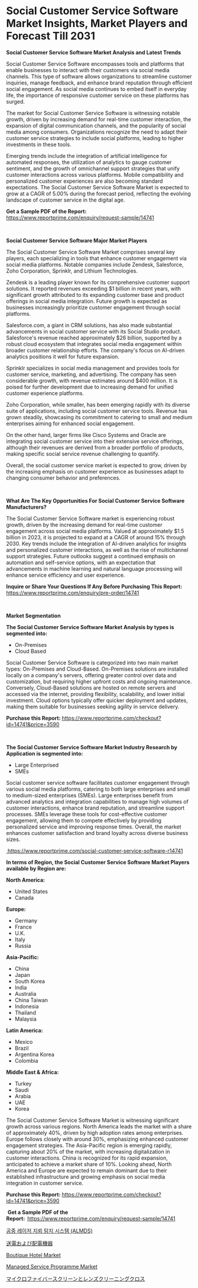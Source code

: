 <p><h1>Social Customer Service Software Market Insights, Market Players and Forecast Till 2031</h1></p><p><strong>Social Customer Service Software Market Analysis and Latest Trends</strong></p>
<p><p>Social Customer Service Software encompasses tools and platforms that enable businesses to interact with their customers via social media channels. This type of software allows organizations to streamline customer inquiries, manage feedback, and enhance brand reputation through efficient social engagement. As social media continues to embed itself in everyday life, the importance of responsive customer service on these platforms has surged.</p><p>The market for Social Customer Service Software is witnessing notable growth, driven by increasing demand for real-time customer interaction, the expansion of digital communication channels, and the popularity of social media among consumers. Organizations recognize the need to adapt their customer service strategies to include social platforms, leading to higher investments in these tools.</p><p>Emerging trends include the integration of artificial intelligence for automated responses, the utilization of analytics to gauge customer sentiment, and the growth of omnichannel support strategies that unify customer interactions across various platforms. Mobile compatibility and personalized customer experiences are also becoming standard expectations. The Social Customer Service Software Market is expected to grow at a CAGR of 5.00% during the forecast period, reflecting the evolving landscape of customer service in the digital age.</p></p>
<p><strong>Get a Sample PDF of the Report:&nbsp;</strong> <a href="https://www.reportprime.com/enquiry/request-sample/14741">https://www.reportprime.com/enquiry/request-sample/14741</a></p>
<p>&nbsp;</p>
<p><strong>Social Customer Service Software Major Market Players</strong></p>
<p><p>The Social Customer Service Software Market comprises several key players, each specializing in tools that enhance customer engagement via social media platforms. Notable companies include Zendesk, Salesforce, Zoho Corporation, Sprinklr, and Lithium Technologies.</p><p>Zendesk is a leading player known for its comprehensive customer support solutions. It reported revenues exceeding $1 billion in recent years, with significant growth attributed to its expanding customer base and product offerings in social media integration. Future growth is expected as businesses increasingly prioritize customer engagement through social platforms.</p><p>Salesforce.com, a giant in CRM solutions, has also made substantial advancements in social customer service with its Social Studio product. Salesforce's revenue reached approximately $26 billion, supported by a robust cloud ecosystem that integrates social media engagement within broader customer relationship efforts. The company's focus on AI-driven analytics positions it well for future expansion.</p><p>Sprinklr specializes in social media management and provides tools for customer service, marketing, and advertising. The company has seen considerable growth, with revenue estimates around $400 million. It is poised for further development due to increasing demand for unified customer experience platforms.</p><p>Zoho Corporation, while smaller, has been emerging rapidly with its diverse suite of applications, including social customer service tools. Revenue has grown steadily, showcasing its commitment to catering to small and medium enterprises aiming for enhanced social engagement.</p><p>On the other hand, larger firms like Cisco Systems and Oracle are integrating social customer service into their extensive service offerings, although their revenues are derived from a broader portfolio of products, making specific social service revenue challenging to quantify.</p><p>Overall, the social customer service market is expected to grow, driven by the increasing emphasis on customer experience as businesses adapt to changing consumer behavior and preferences.</p></p>
<p>&nbsp;</p>
<p><strong>What Are The Key Opportunities For Social Customer Service Software Manufacturers?</strong></p>
<p><p>The Social Customer Service Software market is experiencing robust growth, driven by the increasing demand for real-time customer engagement across social media platforms. Valued at approximately $1.5 billion in 2023, it is projected to expand at a CAGR of around 15% through 2030. Key trends include the integration of AI-driven analytics for insights and personalized customer interactions, as well as the rise of multichannel support strategies. Future outlooks suggest a continued emphasis on automation and self-service options, with an expectation that advancements in machine learning and natural language processing will enhance service efficiency and user experience.</p></p>
<p><strong>Inquire or Share Your Questions If Any Before Purchasing This Report:</strong> <a href="https://www.reportprime.com/enquiry/pre-order/14741">https://www.reportprime.com/enquiry/pre-order/14741</a></p>
<p>&nbsp;</p>
<p><strong>Market Segmentation</strong></p>
<p><strong>The Social Customer Service Software Market Analysis by types is segmented into:</strong></p>
<p><ul><li>On-Premises</li><li>Cloud Based</li></ul></p>
<p><p>Social Customer Service Software is categorized into two main market types: On-Premises and Cloud-Based. On-Premises solutions are installed locally on a company's servers, offering greater control over data and customization, but requiring higher upfront costs and ongoing maintenance. Conversely, Cloud-Based solutions are hosted on remote servers and accessed via the internet, providing flexibility, scalability, and lower initial investment. Cloud options typically offer quicker deployment and updates, making them suitable for businesses seeking agility in service delivery.</p></p>
<p><strong>Purchase this Report:&nbsp;</strong><a href="https://www.reportprime.com/checkout?id=14741&price=3590">https://www.reportprime.com/checkout?id=14741&price=3590</a></p>
<p>&nbsp;</p>
<p><strong>The Social Customer Service Software Market Industry Research by Application is segmented into:</strong></p>
<p><ul><li>Large Enterprised</li><li>SMEs</li></ul></p>
<p><p>Social customer service software facilitates customer engagement through various social media platforms, catering to both large enterprises and small to medium-sized enterprises (SMEs). Large enterprises benefit from advanced analytics and integration capabilities to manage high volumes of customer interactions, enhance brand reputation, and streamline support processes. SMEs leverage these tools for cost-effective customer engagement, allowing them to compete effectively by providing personalized service and improving response times. Overall, the market enhances customer satisfaction and brand loyalty across diverse business sizes.</p></p>
<p><a href="https://www.reportprime.com/social-customer-service-software-r14741">&nbsp;https://www.reportprime.com/social-customer-service-software-r14741</a></p>
<p><strong>In terms of Region, the Social Customer Service Software Market Players available by Region are:</strong></p>
<p>
    <p> <strong> North America: </strong>
        <ul>
            <li>United States</li>
            <li>Canada</li>
        </ul>
        </p> 
    <p> <strong> Europe: </strong>
        <ul>
            <li>Germany</li>
            <li>France</li>
            <li>U.K.</li>
            <li>Italy</li>
            <li>Russia</li>
        </ul>
        </p> 
    <p> <strong> Asia-Pacific: </strong>
        <ul>
            <li>China</li>
            <li>Japan</li>
            <li>South Korea</li>
            <li>India</li>
            <li>Australia</li>
            <li>China Taiwan</li>
            <li>Indonesia</li>
            <li>Thailand</li>
            <li>Malaysia</li>
        </ul>
        </p> 
    <p> <strong> Latin America: </strong>
        <ul>
            <li>Mexico</li>
            <li>Brazil</li>
            <li>Argentina Korea</li>
            <li>Colombia</li>
        </ul>
        </p> 
    <p> <strong> Middle East & Africa: </strong>
        <ul>
            <li>Turkey</li>
            <li>Saudi</li>
            <li>Arabia</li>
            <li>UAE</li>
            <li>Korea</li>
        </ul>
    </p>
    </p>
<p><p>The Social Customer Service Software Market is witnessing significant growth across various regions. North America leads the market with a share of approximately 40%, driven by high adoption rates among enterprises. Europe follows closely with around 30%, emphasizing enhanced customer engagement strategies. The Asia-Pacific region is emerging rapidly, capturing about 20% of the market, with increasing digitalization in customer interactions. China is recognized for its rapid expansion, anticipated to achieve a market share of 10%. Looking ahead, North America and Europe are expected to remain dominant due to their established infrastructure and growing emphasis on social media integration in customer service.</p></p>
<p><strong>Purchase this Report: </strong><a href="https://www.reportprime.com/checkout?id=14741&price=3590">https://www.reportprime.com/checkout?id=14741&price=3590</a></p>
<p>&nbsp;<strong>Get a Sample PDF of the Report:&nbsp;&nbsp;</strong><a href="https://www.reportprime.com/enquiry/request-sample/14741">https://www.reportprime.com/enquiry/request-sample/14741</a></p>
<p><strong></strong></p>
<p><p><a href="https://medium.com/@chungcameron76/%EC%84%B8%EA%B3%84-airborne-laser-mine-detection-system-almds-market-%EC%9D%80-2024%EC%97%90%EC%84%9C-2031%EB%A1%9C-%EC%97%B0%ED%8F%89%EA%B7%A0-%EC%A6%9D%EA%B0%80%EC%9C%A8%EC%9D%84-%EB%B3%B4%EC%9D%BC-%EA%B2%83%EC%9C%BC%EB%A1%9C-%EC%98%88%EC%83%81%EB%90%A9%EB%8B%88%EB%8B%A4-70a42ac7760c">공중 레이저 지뢰 탐지 시스템 (ALMDS)</a></p><p><a href="https://medium.com/@napierswinnyfg/electricity-transmission-and-distribution-equipment-b6c338171672">送電および配電機器</a></p><p><a href="https://www.linkedin.com/pulse/global-boutique-hotel-market-share-growth-opportunities-size-growing-tmyqf?trackingId=xaKL6y9vQXud8f4EPgfvbQ%3D%3D">Boutique Hotel Market</a></p><p><a href="https://www.linkedin.com/pulse/what-current-future-prospects-managed-service-programme-market-n0ojf?trackingId=9BWJyMGwSmimACVQ9gSt7A%3D%3D">Managed Service Programme Market</a></p><p><a href="https://medium.com/@napierswinnyfg/microfiber-screen-and-lens-cleaning-cloth-7b3c03bec21f">マイクロファイバースクリーンとレンズクリーニングクロス</a></p></p>